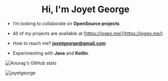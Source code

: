 <h1 align="center">Hi, I'm Joyet George</h1>

-  I’m looking to collaborate on **OpenSource projects**

-  All of my projects are available at [https://jogeo.me/](https://jogeo.me/)

-  How to reach me? **joyetgeorge@gmail.com**

-  Experimenting with **Java** and **Kotlin**.

![Anurag's GitHub stats](https://github-readme-stats.vercel.app/api?username=joyetgeorge&show_icons=true&theme=radical)



<p><img align="center" src="https://github-readme-streak-stats.herokuapp.com/?user=joyetgeorge&" alt="joyetgeorge" /></p>
